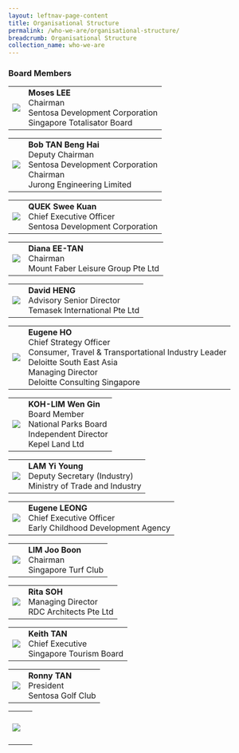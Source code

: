 ```yaml
---
layout: leftnav-page-content
title: Organisational Structure
permalink: /who-we-are/organisational-structure/
breadcrumb: Organisational Structure
collection_name: who-we-are
---
```


### **Board Members**

<table>
  <tr>
    <td class="col is-3-tablet">
      <img src="/images/organisational-structure/MrMosesLEE.jpg" class="image is-square">
    </td>
    <td>
      <b>Moses LEE</b>
      <br>Chairman
      <br>Sentosa Development Corporation
      <br>Singapore Totalisator Board
    </td>
  </tr>
</table>


<table>
  <tr>
    <td>
      <img src="/images/organisational-structure/MrBobTANBengHai.jpg">
    </td>
    <td>
      <b>Bob TAN Beng Hai</b>
      <br>Deputy Chairman
      <br>Sentosa Development Corporation
      <br>Chairman
      <br>Jurong Engineering Limited
    </td>
  </tr>
</table>  

<table>
  <tr>
    <td>
      <img src="/images/organisational-structure/MrQUEKSweeKuan.jpg">
    </td>
    <td>
      <b>QUEK Swee Kuan</b>
      <br>Chief Executive Officer
      <br>Sentosa Development Corporation
    </td>
  </tr>
</table> 

<table>
  <tr>
    <td>
      <img src="/images/organisational-structure/MsDianaEE-TAN.jpg">
    </td>
    <td>
      <b>Diana EE-TAN</b>
      <br>Chairman
      <br>Mount Faber Leisure Group Pte Ltd
    </td>
  </tr>
</table> 

<table>
  <tr>
    <td>
      <img src="/images/organisational-structure/MrDavidHENG.jpg">
    </td>
    <td>
      <b>David HENG</b>
      <br>Advisory Senior Director
      <br>Temasek International Pte Ltd
    </td>
  </tr>
</table> 

<table>
  <tr>
    <td>
      <img src="/images/organisational-structure/MrEugeneHO.jpg">
    </td>
    <td>
      <b>Eugene HO</b>
      <br>Chief Strategy Officer
      <br>Consumer, Travel & Transportational Industry Leader
      <br>Deloitte South East Asia
      <br>Managing Director
      <br>Deloitte Consulting Singapore
    </td>
  </tr>
</table> 

<table>
  <tr>
    <td>
      <img src="/images/organisational-structure/MsKOH-LIMWenGin.jpg">
    </td>
    <td>
      <b>KOH-LIM Wen Gin</b>
      <br>Board Member 
      <br>National Parks Board
      <br>Independent Director
      <br>Kepel Land Ltd
    </td>
  </tr>
</table>  

<table>
  <tr>
    <td>
      <img src="/images/organisational-structure/MrLAMYiYoung.jpg">
    </td>
    <td>
      <b>LAM Yi Young</b>
      <br>Deputy Secretary (Industry)
      <br>Ministry of Trade and Industry
    </td>
  </tr>
</table>  

<table>
  <tr>
    <td>
      <img src="/images/organisational-structure/MrEugeneLEONG.jpg">
    </td>
    <td>
      <b>Eugene LEONG</b>
      <br>Chief Executive Officer
      <br>Early Childhood Development Agency
    </td>
  </tr>
</table>  

<table>
  <tr>
    <td>
      <img src="/images/organisational-structure/MrLIMJooBoon.jpg">
    </td>
    <td>
      <b>LIM Joo Boon</b>
      <br>Chairman
      <br>Singapore Turf Club
    </td>
  </tr>
</table>  

<table>
  <tr>
    <td>
      <img src="/images/organisational-structure/MsRitaSOH.jpg">
    </td>
    <td>
      <b>Rita SOH</b>
      <br>Managing Director
      <br>RDC Architects Pte Ltd
    </td>
  </tr>
</table>  

<table>
  <tr>
    <td>
      <img src="/images/organisational-structure/MrKeithTAN.jpg">
    </td>
    <td>
      <b>Keith TAN</b>
      <br>Chief Executive
      <br>Singapore Tourism Board
    </td>
  </tr>
</table>  

<table>
  <tr>
    <td>
      <img src="/images/organisational-structure/MrRonnyTAN.jpg">
    </td>
    <td>
      <b>Ronny TAN</b>
      <br>President
      <br>Sentosa Golf Club
    </td>
  </tr>
</table>  


<table>
  <tr>
    <td>
      <img src="/images/organisational-structure/">
    </td>
    <td>
      <b></b>
      <br>
      <br>
      <br>
    </td>
  </tr>
</table>  
